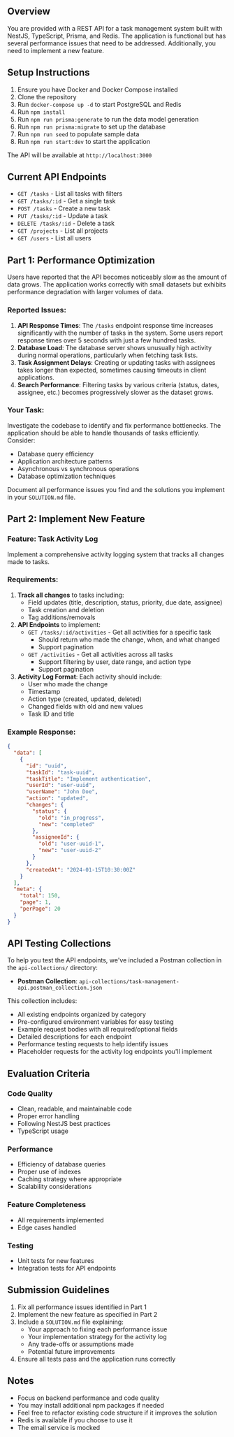 ## Overview

You are provided with a REST API for a task management system built with NestJS, TypeScript, Prisma, and Redis. The application is functional but has several performance issues that need to be addressed. Additionally, you need to implement a new feature.

## Setup Instructions

1. Ensure you have Docker and Docker Compose installed
2. Clone the repository
3. Run `docker-compose up -d` to start PostgreSQL and Redis
4. Run `npm install`
5. Run `npm run prisma:generate`  to run the data model generation
6. Run `npm run prisma:migrate` to set up the database
7. Run `npm run seed` to populate sample data
8. Run `npm run start:dev` to start the application

The API will be available at `http://localhost:3000`

## Current API Endpoints

- `GET /tasks` - List all tasks with filters
- `GET /tasks/:id` - Get a single task
- `POST /tasks` - Create a new task
- `PUT /tasks/:id` - Update a task
- `DELETE /tasks/:id` - Delete a task
- `GET /projects` - List all projects
- `GET /users` - List all users

## Part 1: Performance Optimization

Users have reported that the API becomes noticeably slow as the amount of data grows. The application works correctly with small datasets but exhibits performance degradation with larger volumes of data.

### Reported Issues:

1. **API Response Times**: The `/tasks` endpoint response time increases significantly with the number of tasks in the system. Some users report response times over 5 seconds with just a few hundred tasks.
2. **Database Load**: The database server shows unusually high activity during normal operations, particularly when fetching task lists.
3. **Task Assignment Delays**: Creating or updating tasks with assignees takes longer than expected, sometimes causing timeouts in client applications.
4. **Search Performance**: Filtering tasks by various criteria (status, dates, assignee, etc.) becomes progressively slower as the dataset grows.

### Your Task:

Investigate the codebase to identify and fix performance bottlenecks. The application should be able to handle thousands of tasks efficiently. Consider:

- Database query efficiency
- Application architecture patterns
- Asynchronous vs synchronous operations
- Database optimization techniques

Document all performance issues you find and the solutions you implement in your `SOLUTION.md` file.

## Part 2: Implement New Feature

### Feature: Task Activity Log

Implement a comprehensive activity logging system that tracks all changes made to tasks.

### Requirements:

1. **Track all changes** to tasks including:
    - Field updates (title, description, status, priority, due date, assignee)
    - Task creation and deletion
    - Tag additions/removals
2. **API Endpoints** to implement:
    - `GET /tasks/:id/activities` - Get all activities for a specific task
        - Should return who made the change, when, and what changed
        - Support pagination
    - `GET /activities` - Get all activities across all tasks
        - Support filtering by user, date range, and action type
        - Support pagination
3. **Activity Log Format**:
Each activity should include:
    - User who made the change
    - Timestamp
    - Action type (created, updated, deleted)
    - Changed fields with old and new values
    - Task ID and title

### Example Response:

```json
{
  "data": [
    {
      "id": "uuid",
      "taskId": "task-uuid",
      "taskTitle": "Implement authentication",
      "userId": "user-uuid",
      "userName": "John Doe",
      "action": "updated",
      "changes": {
        "status": {
          "old": "in_progress",
          "new": "completed"
        },
        "assigneeId": {
          "old": "user-uuid-1",
          "new": "user-uuid-2"
        }
      },
      "createdAt": "2024-01-15T10:30:00Z"
    }
  ],
  "meta": {
    "total": 150,
    "page": 1,
    "perPage": 20
  }
}

```

## API Testing Collections

To help you test the API endpoints, we've included a Postman collection in the `api-collections/` directory:

- **Postman Collection**: `api-collections/task-management-api.postman_collection.json`

This collection includes:

- All existing endpoints organized by category
- Pre-configured environment variables for easy testing
- Example request bodies with all required/optional fields
- Detailed descriptions for each endpoint
- Performance testing requests to help identify issues
- Placeholder requests for the activity log endpoints you'll implement

## Evaluation Criteria

### Code Quality

- Clean, readable, and maintainable code
- Proper error handling
- Following NestJS best practices
- TypeScript usage

### Performance

- Efficiency of database queries
- Proper use of indexes
- Caching strategy where appropriate
- Scalability considerations

### Feature Completeness

- All requirements implemented
- Edge cases handled

### Testing

- Unit tests for new features
- Integration tests for API endpoints

## Submission Guidelines

1. Fix all performance issues identified in Part 1
2. Implement the new feature as specified in Part 2
3. Include a `SOLUTION.md` file explaining:
    - Your approach to fixing each performance issue
    - Your implementation strategy for the activity log
    - Any trade-offs or assumptions made
    - Potential future improvements
4. Ensure all tests pass and the application runs correctly

## Notes

- Focus on backend performance and code quality
- You may install additional npm packages if needed
- Feel free to refactor existing code structure if it improves the solution
- Redis is available if you choose to use it
- The email service is mocked